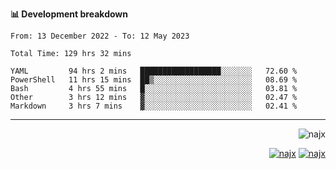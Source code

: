 <b>📊 Development breakdown</b>
<!--START_SECTION:waka-->

```text
From: 13 December 2022 - To: 12 May 2023

Total Time: 129 hrs 32 mins

YAML         94 hrs 2 mins   ██████████████████░░░░░░░   72.60 %
PowerShell   11 hrs 15 mins  ██▒░░░░░░░░░░░░░░░░░░░░░░   08.69 %
Bash         4 hrs 55 mins   █░░░░░░░░░░░░░░░░░░░░░░░░   03.81 %
Other        3 hrs 12 mins   ▓░░░░░░░░░░░░░░░░░░░░░░░░   02.47 %
Markdown     3 hrs 7 mins    ▓░░░░░░░░░░░░░░░░░░░░░░░░   02.41 %
```

<!--END_SECTION:waka-->
-----
<p align="right">
  <img src="https://komarev.com/ghpvc/?username=najx&label=GitHub%20Profile%20Views&color=yellow&style=flat" alt="najx" />
</p align="center">
<p align="right">
  <a href="https://www.linkedin.com/in/abdx"><img src="https://img.shields.io/badge/LinkedIn--_.svg?style=social&logo=linkedin" alt="najx"></a>
  <a href="https://stackoverflow.com/users/19588110/najim-abdelmoula"><img src="https://img.shields.io/badge/Stack Overflow--_.svg?style=social&logo=stackoverflow" alt="najx"></a>
</p align="center">
